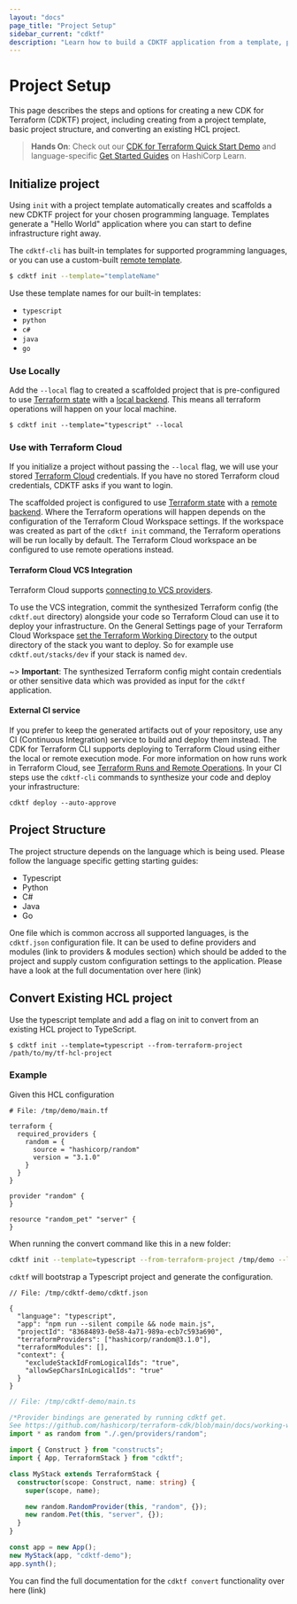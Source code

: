 ```yaml
---
layout: "docs"
page_title: "Project Setup"
sidebar_current: "cdktf"
description: "Learn how to build a CDKTF application from a template, project structure, and configuration. "
---
```


# Project Setup

This page describes the steps and options for creating a new CDK for Terraform (CDKTF) project, including creating from a project template, basic project structure, and converting an existing HCL project.

> **Hands On**: Check out our [CDK for Terraform Quick Start Demo](https://learn.hashicorp.com/tutorials/terraform/cdktf-install?in=terraform/cdktf) and language-specific [Get Started Guides](https://learn.hashicorp.com/collections/terraform/cdktf) on HashiCorp Learn.

## Initialize project

Using `init` with a project template automatically creates and scaffolds a new CDKTF project for your chosen programming language.
Templates generate a "Hello World" application where you can start to define infrastructure right away.

The `cdktf-cli` has built-in templates for supported programming languages, or you can use a custom-built [remote template](/docs/cdktf/create-and-deploy/remote-templates.html).

```bash
$ cdktf init --template="templateName"
```

Use these template names for our built-in templates:

- `typescript`
- `python`
- `c#`
- `java`
- `go`

### Use Locally

Add the `--local` flag to created a scaffolded project that is pre-configured to use [Terraform state](https://www.terraform.io/docs/language/state/index.html) with a [local backend](https://www.terraform.io/docs/language/settings/backends/local.html). This means all terraform operations will happen on your local machine.

```
$ cdktf init --template="typescript" --local
```

### Use with Terraform Cloud

If you initialize a project without passing the `--local` flag, we will use your stored [Terraform Cloud](https://www.terraform.io/docs/cloud/index.html) credentials. If you have no stored Terraform cloud credentials, CDKTF asks if you want to login.

The scaffolded project is configured to use [Terraform state](https://www.terraform.io/docs/language/state/index.html) with a [remote backend](https://www.terraform.io/docs/language/settings/backends/remote.html). Where the Terraform operations will happen depends on the configuration of the Terraform Cloud Workspace settings. If the workspace was created as part of the `cdktf init` command, the Terraform operations will be run locally by default. The Terraform Cloud workspace an be configured to use remote operations instead.

#### Terraform Cloud VCS Integration

Terraform Cloud supports [connecting to VCS providers](https://www.terraform.io/docs/cloud/vcs/index.html).

To use the VCS integration, commit the synthesized Terraform config (the `cdktf.out` directory) alongside your code so Terraform Cloud can use it to deploy your infrastructure. On the General Settings page of your Terraform Cloud Workspace [set the Terraform Working Directory](https://www.terraform.io/docs/cloud/workspaces/settings.html#terraform-working-directory) to the output directory of the stack you want to deploy. So for example use `cdktf.out/stacks/dev` if your stack is named `dev`.

~> **Important**: The synthesized Terraform config might contain credentials or other sensitive data which was provided as input for the `cdktf` application.

#### External CI service

If you prefer to keep the generated artifacts out of your repository, use any CI (Continuous Integration) service to build and deploy them instead. The CDK for Terraform CLI supports deploying to Terraform Cloud using either the local or remote execution mode. For more information on how runs work in Terraform Cloud, see [Terraform Runs and Remote Operations](https://www.terraform.io/docs/cloud/run/index.html).
In your CI steps use the `cdktf-cli` commands to synthesize your code and deploy your infrastructure:

```
cdktf deploy --auto-approve
```

## Project Structure

The project structure depends on the language which is being used. Please follow the language specific getting starting guides:

- Typescript
- Python
- C#
- Java
- Go

One file which is common accross all supported languages, is the `cdktf.json` configuration file. It can be used to define providers and modules (link to providers & modules section) which should be added to the project and supply custom configuration settings to the application. Please have a look at the full documentation over here (link)

## Convert Existing HCL project

Use the typescript template and add a flag on init to convert from an existing HCL project to TypeScript.

```
$ cdktf init --template=typescript --from-terraform-project /path/to/my/tf-hcl-project
```

### Example

Given this HCL configuration

```hcl
# File: /tmp/demo/main.tf

terraform {
  required_providers {
    random = {
      source = "hashicorp/random"
      version = "3.1.0"
    }
  }
}

provider "random" {
}

resource "random_pet" "server" {
}
```

When running the convert command like this in a new folder:

```sh
cdktf init --template=typescript --from-terraform-project /tmp/demo --local
```

`cdktf` will bootstrap a Typescript project and generate the configuration.

```jsonc
// File: /tmp/cdktf-demo/cdktf.json

{
  "language": "typescript",
  "app": "npm run --silent compile && node main.js",
  "projectId": "83684893-0e58-4a71-989a-ecb7c593a690",
  "terraformProviders": ["hashicorp/random@3.1.0"],
  "terraformModules": [],
  "context": {
    "excludeStackIdFromLogicalIds": "true",
    "allowSepCharsInLogicalIds": "true"
  }
}
```

```ts
// File: /tmp/cdktf-demo/main.ts

/*Provider bindings are generated by running cdktf get.
See https://github.com/hashicorp/terraform-cdk/blob/main/docs/working-with-cdk-for-terraform/using-providers.md#importing-providers-and-modules for more details.*/
import * as random from "./.gen/providers/random";

import { Construct } from "constructs";
import { App, TerraformStack } from "cdktf";

class MyStack extends TerraformStack {
  constructor(scope: Construct, name: string) {
    super(scope, name);

    new random.RandomProvider(this, "random", {});
    new random.Pet(this, "server", {});
  }
}

const app = new App();
new MyStack(app, "cdktf-demo");
app.synth();
```

You can find the full documentation for the `cdktf convert` functionality over here (link)
